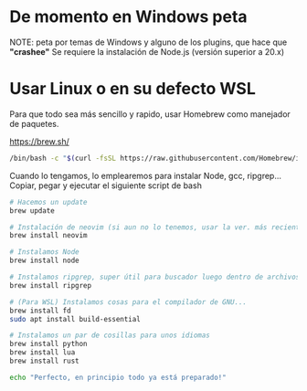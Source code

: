 # De momento en Windows peta
NOTE: peta por temas de Windows y alguno de los plugins, que hace que __"crashee"__
Se requiere la instalación de Node.js (versión superior a 20.x)

# Usar Linux o en su defecto WSL
Para que todo sea más sencillo y rapido, usar Homebrew como manejador de paquetes.

https://brew.sh/

```bash
/bin/bash -c "$(curl -fsSL https://raw.githubusercontent.com/Homebrew/install/HEAD/install.sh)"
```

Cuando lo tengamos, lo emplearemos para instalar Node, gcc, ripgrep...
Copiar, pegar y ejecutar el siguiente script de bash

```bash
# Hacemos un update
brew update

# Instalación de neovim (si aun no lo tenemos, usar la ver. más reciente)
brew install neovim

# Instalamos Node
brew install node

# Instalamos ripgrep, super útil para buscador luego dentro de archivos
brew install ripgrep

# (Para WSL) Instalamos cosas para el compilador de GNU...
brew install fd
sudo apt install build-essential

# Instalamos un par de cosillas para unos idiomas
brew install python
brew install lua
brew install rust

echo "Perfecto, en principio todo ya está preparado!"
```


